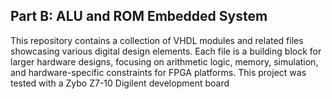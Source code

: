 ## Part B: ALU and ROM Embedded System
This repository contains a collection of VHDL modules and related files showcasing various digital design elements. Each file is a building block for larger hardware designs, focusing on arithmetic logic, memory, simulation, and hardware-specific constraints for FPGA platforms. 
This project was tested with a Zybo Z7-10 Digilent development board
